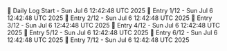 📅 Daily Log Start - Sun Jul  6 12:42:48 UTC 2025
📌 Entry 1/12 - Sun Jul  6 12:42:48 UTC 2025
📌 Entry 2/12 - Sun Jul  6 12:42:48 UTC 2025
📌 Entry 3/12 - Sun Jul  6 12:42:48 UTC 2025
📌 Entry 4/12 - Sun Jul  6 12:42:48 UTC 2025
📌 Entry 5/12 - Sun Jul  6 12:42:48 UTC 2025
📌 Entry 6/12 - Sun Jul  6 12:42:48 UTC 2025
📌 Entry 7/12 - Sun Jul  6 12:42:48 UTC 2025
